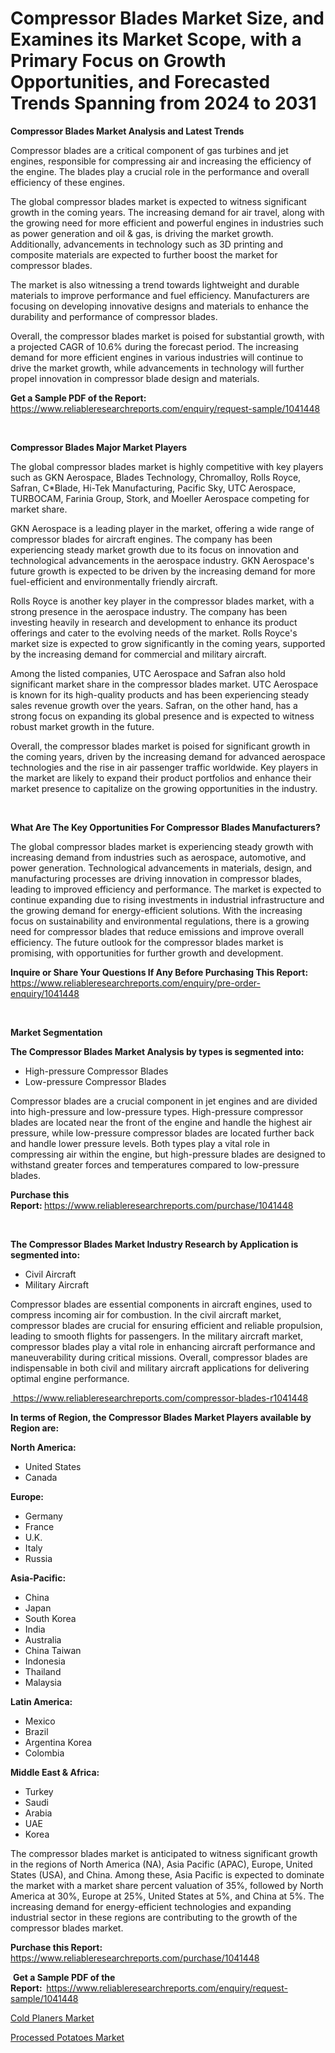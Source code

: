 <p><h1>Compressor Blades Market Size, and Examines its Market Scope, with a Primary Focus on Growth Opportunities, and Forecasted Trends Spanning from 2024 to 2031</h1></p><p><strong>Compressor Blades Market Analysis and Latest Trends</strong></p>
<p><p>Compressor blades are a critical component of gas turbines and jet engines, responsible for compressing air and increasing the efficiency of the engine. The blades play a crucial role in the performance and overall efficiency of these engines.</p><p>The global compressor blades market is expected to witness significant growth in the coming years. The increasing demand for air travel, along with the growing need for more efficient and powerful engines in industries such as power generation and oil & gas, is driving the market growth. Additionally, advancements in technology such as 3D printing and composite materials are expected to further boost the market for compressor blades.</p><p>The market is also witnessing a trend towards lightweight and durable materials to improve performance and fuel efficiency. Manufacturers are focusing on developing innovative designs and materials to enhance the durability and performance of compressor blades.</p><p>Overall, the compressor blades market is poised for substantial growth, with a projected CAGR of 10.6% during the forecast period. The increasing demand for more efficient engines in various industries will continue to drive the market growth, while advancements in technology will further propel innovation in compressor blade design and materials.</p></p>
<p><strong>Get a Sample PDF of the Report:&nbsp;</strong> <a href="https://www.reliableresearchreports.com/enquiry/request-sample/1041448">https://www.reliableresearchreports.com/enquiry/request-sample/1041448</a></p>
<p>&nbsp;</p>
<p><strong>Compressor Blades Major Market Players</strong></p>
<p><p>The global compressor blades market is highly competitive with key players such as GKN Aerospace, Blades Technology, Chromalloy, Rolls Royce, Safran, C*Blade, Hi-Tek Manufacturing, Pacific Sky, UTC Aerospace, TURBOCAM, Farinia Group, Stork, and Moeller Aerospace competing for market share.</p><p>GKN Aerospace is a leading player in the market, offering a wide range of compressor blades for aircraft engines. The company has been experiencing steady market growth due to its focus on innovation and technological advancements in the aerospace industry. GKN Aerospace's future growth is expected to be driven by the increasing demand for more fuel-efficient and environmentally friendly aircraft.</p><p>Rolls Royce is another key player in the compressor blades market, with a strong presence in the aerospace industry. The company has been investing heavily in research and development to enhance its product offerings and cater to the evolving needs of the market. Rolls Royce's market size is expected to grow significantly in the coming years, supported by the increasing demand for commercial and military aircraft.</p><p>Among the listed companies, UTC Aerospace and Safran also hold significant market share in the compressor blades market. UTC Aerospace is known for its high-quality products and has been experiencing steady sales revenue growth over the years. Safran, on the other hand, has a strong focus on expanding its global presence and is expected to witness robust market growth in the future.</p><p>Overall, the compressor blades market is poised for significant growth in the coming years, driven by the increasing demand for advanced aerospace technologies and the rise in air passenger traffic worldwide. Key players in the market are likely to expand their product portfolios and enhance their market presence to capitalize on the growing opportunities in the industry.</p></p>
<p>&nbsp;</p>
<p><strong>What Are The Key Opportunities For Compressor Blades Manufacturers?</strong></p>
<p><p>The global compressor blades market is experiencing steady growth with increasing demand from industries such as aerospace, automotive, and power generation. Technological advancements in materials, design, and manufacturing processes are driving innovation in compressor blades, leading to improved efficiency and performance. The market is expected to continue expanding due to rising investments in industrial infrastructure and the growing demand for energy-efficient solutions. With the increasing focus on sustainability and environmental regulations, there is a growing need for compressor blades that reduce emissions and improve overall efficiency. The future outlook for the compressor blades market is promising, with opportunities for further growth and development.</p></p>
<p><strong>Inquire or Share Your Questions If Any Before Purchasing This Report:</strong> <a href="https://www.reliableresearchreports.com/enquiry/pre-order-enquiry/1041448">https://www.reliableresearchreports.com/enquiry/pre-order-enquiry/1041448</a></p>
<p>&nbsp;</p>
<p><strong>Market Segmentation</strong></p>
<p><strong>The Compressor Blades Market Analysis by types is segmented into:</strong></p>
<p><ul><li>High-pressure Compressor Blades</li><li>Low-pressure Compressor Blades</li></ul></p>
<p><p>Compressor blades are a crucial component in jet engines and are divided into high-pressure and low-pressure types. High-pressure compressor blades are located near the front of the engine and handle the highest air pressure, while low-pressure compressor blades are located further back and handle lower pressure levels. Both types play a vital role in compressing air within the engine, but high-pressure blades are designed to withstand greater forces and temperatures compared to low-pressure blades.</p></p>
<p><strong>Purchase this Report:&nbsp;</strong><a href="https://www.reliableresearchreports.com/purchase/1041448">https://www.reliableresearchreports.com/purchase/1041448</a></p>
<p>&nbsp;</p>
<p><strong>The Compressor Blades Market Industry Research by Application is segmented into:</strong></p>
<p><ul><li>Civil Aircraft</li><li>Military Aircraft</li></ul></p>
<p><p>Compressor blades are essential components in aircraft engines, used to compress incoming air for combustion. In the civil aircraft market, compressor blades are crucial for ensuring efficient and reliable propulsion, leading to smooth flights for passengers. In the military aircraft market, compressor blades play a vital role in enhancing aircraft performance and maneuverability during critical missions. Overall, compressor blades are indispensable in both civil and military aircraft applications for delivering optimal engine performance.</p></p>
<p><a href="https://www.reliableresearchreports.com/compressor-blades-r1041448">&nbsp;https://www.reliableresearchreports.com/compressor-blades-r1041448</a></p>
<p><strong>In terms of Region, the Compressor Blades Market Players available by Region are:</strong></p>
<p>
    <p> <strong> North America: </strong>
        <ul>
            <li>United States</li>
            <li>Canada</li>
        </ul>
        </p> 
    <p> <strong> Europe: </strong>
        <ul>
            <li>Germany</li>
            <li>France</li>
            <li>U.K.</li>
            <li>Italy</li>
            <li>Russia</li>
        </ul>
        </p> 
    <p> <strong> Asia-Pacific: </strong>
        <ul>
            <li>China</li>
            <li>Japan</li>
            <li>South Korea</li>
            <li>India</li>
            <li>Australia</li>
            <li>China Taiwan</li>
            <li>Indonesia</li>
            <li>Thailand</li>
            <li>Malaysia</li>
        </ul>
        </p> 
    <p> <strong> Latin America: </strong>
        <ul>
            <li>Mexico</li>
            <li>Brazil</li>
            <li>Argentina Korea</li>
            <li>Colombia</li>
        </ul>
        </p> 
    <p> <strong> Middle East & Africa: </strong>
        <ul>
            <li>Turkey</li>
            <li>Saudi</li>
            <li>Arabia</li>
            <li>UAE</li>
            <li>Korea</li>
        </ul>
    </p>
    </p>
<p><p>The compressor blades market is anticipated to witness significant growth in the regions of North America (NA), Asia Pacific (APAC), Europe, United States (USA), and China. Among these, Asia Pacific is expected to dominate the market with a market share percent valuation of 35%, followed by North America at 30%, Europe at 25%, United States at 5%, and China at 5%. The increasing demand for energy-efficient technologies and expanding industrial sector in these regions are contributing to the growth of the compressor blades market.</p></p>
<p><strong>Purchase this Report: </strong><a href="https://www.reliableresearchreports.com/purchase/1041448">https://www.reliableresearchreports.com/purchase/1041448</a></p>
<p>&nbsp;<strong>Get a Sample PDF of the Report:&nbsp;&nbsp;</strong><a href="https://www.reliableresearchreports.com/enquiry/request-sample/1041448">https://www.reliableresearchreports.com/enquiry/request-sample/1041448</a></p>
<p><strong></strong></p>
<p><p><a href="https://github.com/GroverBarry/Market-Research-Report-List-4/blob/main/cold-planers-market.md">Cold Planers Market</a></p><p><a href="https://zircon-bluebell-299.notion.site/Processed-Potatoes-Market-Trends-and-Market-Analysis-forecasted-for-period-2024-2031-268d49971a78495688bd1f067aba7fde">Processed Potatoes Market</a></p></p>